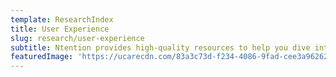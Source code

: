 ```yaml
---
template: ResearchIndex
title: User Experience
slug: research/user-experience
subtitle: Ntention provides high-quality resources to help you dive into research content regarding interaction systems, gesture recognition and immersive interfaces.
featuredImage: 'https://ucarecdn.com/83a3c73d-f234-4086-9fad-cee3a9626230/'
---
```

